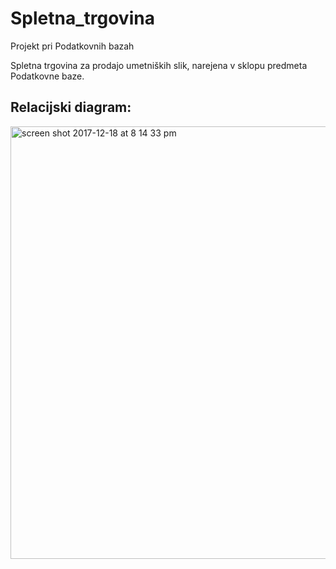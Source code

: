 # Spletna_trgovina
Projekt pri Podatkovnih bazah 

Spletna trgovina za prodajo umetniških slik, narejena v sklopu predmeta Podatkovne baze.


## Relacijski diagram:

<img width="692" alt="screen shot 2017-12-18 at 8 14 33 pm" src="https://user-images.githubusercontent.com/13337783/34171392-7c15e6c0-e4ee-11e7-8438-19c21f2b2d1c.png">
